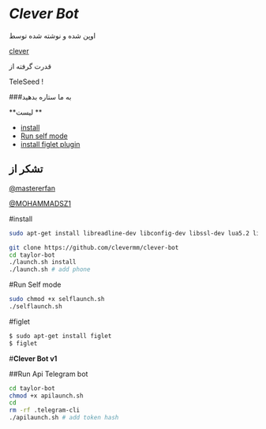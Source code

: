 # <i>Clever Bot</i>

اوپن شده و نوشته شده توسط 

[clever](https://telegram.me/cleverm)

قدرت گرفته از 

TeleSeed !

###به ما ستاره بدهید 

**لیست **
- [install](#install)
- [Run self mode](#run-self-mode)
- [install figlet plugin](#figlet)


## تشکر از 
[@mastererfan](https://telegram.me/Mastererfan)

[@MOHAMMADSZ1](https://telegram.me/MOHAMMADSZ1)

#install 

```sh
sudo apt-get install libreadline-dev libconfig-dev libssl-dev lua5.2 liblua5.2-dev lua-socket lua-sec lua-expat libevent-dev make unzip git redis-server autoconf g++ libjansson-dev libpython-dev expat libexpat1-dev
```
```sh
git clone https://github.com/clevermm/clever-bot
cd taylor-bot 
./launch.sh install 
./launch.sh # add phone
```

#Run Self mode

```sh
sudo chmod +x selflaunch.sh
./selflaunch.sh
```

#figlet

```sh
$ sudo apt-get install figlet
$ figlet
```

#**Clever Bot v1**

##Run Api Telegram bot 

```sh
cd taylor-bot
chmod +x apilaunch.sh
cd 
rm -rf .telegram-cli
./apilaunch.sh # add token hash
